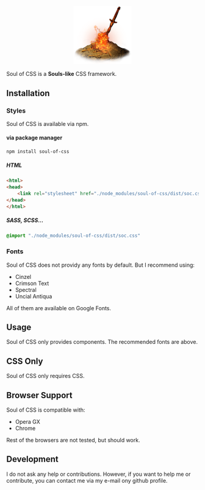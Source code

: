 <div align="center">
<img src="docs/favicon.png" style="max-width: 30%; height: auto;"/>
</div>

Soul of CSS is a **Souls-like** CSS framework.

## Installation

### Styles

Soul of CSS is available via npm.

#### via package manager
```shell
npm install soul-of-css
```

##### HTML
```html
<html>
<head>
    <link rel="stylesheet" href="./node_modules/soul-of-css/dist/soc.css">
</head>
</html>
```

##### SASS, SCSS...
```scss
@import "./node_modules/soul-of-css/dist/soc.css"
```

### Fonts
Soul of CSS does not providy any fonts by default. But I recommend using:
- Cinzel
- Crimson Text
- Spectral
- Uncial Antiqua

All of them are available on Google Fonts.

## Usage
Soul of CSS only provides components. The recommended fonts are above.

## CSS Only
Soul of CSS only requires CSS.

## Browser Support
Soul of CSS is compatible with:
* Opera GX
* Chrome

Rest of the browsers are not tested, but should work.

## Development
I do not ask any help or contributions. However, if you want to help me or contribute, you can contact me via my e-mail ony github profile.